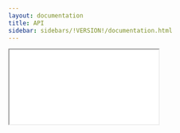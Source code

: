 ```yaml
---
layout: documentation
title: API
sidebar: sidebars/!VERSION!/documentation.html
---
```


<iframe src="apidoc.html">
</iframe>
